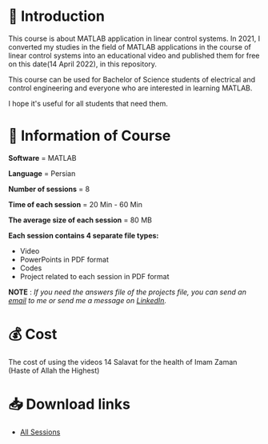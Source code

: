 # :page_facing_up: Introduction
This course is about MATLAB application in linear control systems.
In 2021, I converted my studies in the field of MATLAB applications in the course of linear control systems into an educational video and published them for free on this date(14 April 2022), in this repository.

This course can be used for Bachelor of Science students of electrical and control engineering and everyone who are interested in learning MATLAB.

I hope it's useful for all students that need them.

# :pushpin: Information of Course
**Software** = MATLAB

**Language** = Persian

**Number of sessions** = 8

**Time of each session** = 20 Min - 60 Min

**The average size of each session** = 80 MB

**Each session contains 4 separate file types:**
+ Video
+ PowerPoints in PDF format
+ Codes
+ Project related to each session in PDF format

**NOTE** : *If you need the answers file of the projects file, you can send an [email](https://github.com/FtmsdtHosseini) to me or send me a message on [LinkedIn](https://www.linkedin.com/in/fatemesadat-hosseini/).*

# :moneybag: Cost

The cost of using the videos 14 Salavat for the health of Imam Zaman (Haste of Allah the Highest)


# :inbox_tray: Download links
+ [All Sessions](https://drive.google.com/drive/folders/1nMR7Rh116lU1kaqxi8iU_DgP29Zcv4xZ?usp=sharing)
